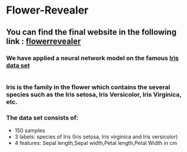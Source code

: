 # Flower-Revealer
<h2>You can find the final website in the following link : <a href ="http://flowerrevealer.pythonanywhere.com/">flowerrevealer</a></h2>

<h3>We have applied a neural network model on the famous <a href = 'https://github.com/ghaliBenji98/Iris-flower-revealer-website/blob/main/iris.data'>Iris data set</a></h3>

<img src= "https://github.com/ghaliBenji98/Flower-Revealer/blob/main/Capture.JPG" alt="" height="x2">

<h3>Iris is the family in the flower which contains the several species such as the Iris setosa, Iris Versicolor, Iris Virginica, etc.</h3>

<h3>The data set consists of:</h3>
<ul>
  <li>150 samples</li>
  <li>3 labels: species of Iris (Iris setosa, Iris virginica and Iris versicolor)</li>
  <li>4 features: Sepal length,Sepal width,Petal length,Petal Width in cm</li>
</ul>

